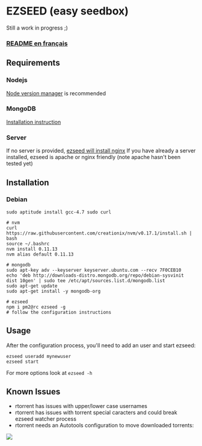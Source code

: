 EZSEED (easy seedbox)
===

Still a work in progress ;)

### [README en français](https://github.com/ezseed/ezseed/tree/master/docs/fr)

## Requirements

### Nodejs
[Node version manager](https://github.com/creationix/nvm) is recommended

### MongoDB
[Installation instruction](http://docs.mongodb.org/manual/installation/)

### Server
If no server is provided, [ezseed will install nginx](https://github.com/ezseed/ezseed/blob/master/scripts/server.sh)
If you have already a server installed, ezseed is apache or nginx friendly (note apache hasn't been tested yet)

## Installation 

### Debian

```
sudo aptitude install gcc-4.7 sudo curl

# nvm
curl https://raw.githubusercontent.com/creationix/nvm/v0.17.1/install.sh | bash
source ~/.bashrc
nvm install 0.11.13
nvm alias default 0.11.13

# mongodb
sudo apt-key adv --keyserver keyserver.ubuntu.com --recv 7F0CEB10
echo 'deb http://downloads-distro.mongodb.org/repo/debian-sysvinit dist 10gen' | sudo tee /etc/apt/sources.list.d/mongodb.list
sudo apt-get update
sudo apt-get install -y mongodb-org

# ezseed
npm i pm2@rc ezseed -g
# follow the configuration instructions
```

## Usage

After the configuration process, you'll need to add an user and start ezseed:

```
ezseed useradd mynewuser
ezseed start
```

For more options look at `ezseed -h`

## Known Issues

- rtorrent has issues with upper/lower case usernames
- rtorrent has issues with torrent special caracters and could break ezseed watcher process
- rtorrent needs an Autotools configuration to move downloaded torrents:

![](https://camo.githubusercontent.com/a278375b20071e41ed233b5f6b1e8936222ae0bf/687474703a2f2f7777772e7a75706d6167652e65752f692f687052455238336376472e706e67)
